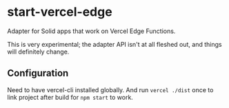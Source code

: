 # start-vercel-edge

Adapter for Solid apps that work on Vercel Edge Functions.

This is very experimental; the adapter API isn't at all fleshed out, and things will definitely change.

## Configuration

Need to have vercel-cli installed globally. And run `vercel ./dist` once to link project after build for `npm start` to work.
